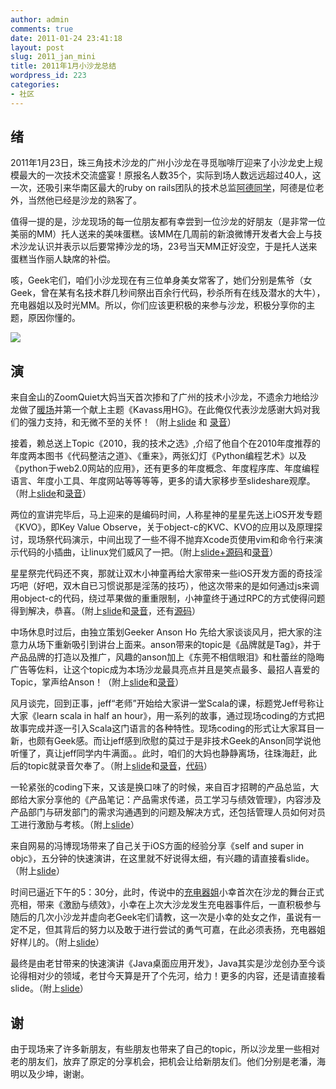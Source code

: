 ```yaml
---
author: admin
comments: true
date: 2011-01-24 23:41:18
layout: post
slug: 2011_jan_mini
title: 2011年1月小沙龙总结
wordpress_id: 223
categories:
- 社区
---
```


## 绪


2011年1月23日，珠三角技术沙龙的广州小沙龙在寻觅咖啡厅迎来了小沙龙史上规模最大的一次技术交流盛宴！原报名人数35个，实际到场人数远远超过40人，这一次，还吸引来华南区最大的ruby on rails团队的技术总监[阿德同学](http://twitter.com/#!/adevadeh)，阿德是位老外，当然他已经是沙龙的熟客了。

值得一提的是，沙龙现场的每一位朋友都有幸尝到一位沙龙的好朋友（是非常一位美丽的MM）托人送来的美味蛋糕。该MM在几周前的新浪微博开发者大会上与技术沙龙认识并表示以后要常捧沙龙的场，23号当天MM正好没空，于是托人送来蛋糕当作丽人缺席的补偿。

咳，Geek宅们，咱们小沙龙现在有三位单身美女常客了，她们分别是焦爷（女Geek，曾在某有名技术群几秒间祭出百余行代码，秒杀所有在线及潜水的大牛），充电器姐以及时光MM。所以，你们应该更积极的来参与沙龙，积极分享你的主题，原因你懂的。

[![](http://techparty-media.qiniudn.com/2011/01/mini_gz.jpg)](http://www.yupoo.com/photos/leondu/albums/1997660/)


## 演


来自金山的ZoomQuiet大妈当天首次掺和了广州的技术小沙龙，不遗余力地给沙龙做了[暖场](http://zoomquiet.org/res/m/r/110123-techparty-gz/110123_168M_init.MP3)并第一个献上主题《Kavass用HG》。在此俺仅代表沙龙感谢大妈对我们的强力支持，和无微不至的关怀！（附上[slide](http://zoomquiet.org/res/s5/110110-YY-DVCS/) 和 [录音](http://zoomquiet.org/res/m/r/110123-techparty-gz/110123_169M_kavass.MP3)）

接着，赖总送上Topic《2010，我的技术之选》,介绍了他自个在2010年度推荐的年度两本图书《代码整洁之道》、《重来》，两张幻灯《Python编程艺术》以及《python于web2.0网站的应用》，还有更多的年度概念、年度程序库、年度编程语言、年度小工具、年度网站等等等等，更多的请大家移步至slideshare观摩。（附上[slide](http://www.slideshare.net/laiyonghao/2010-6668864)和[录音](http://zoomquiet.org/res/m/r/110123-techparty-gz/110123_171M_lai2010.MP3)）

两位的宣讲完毕后，马上迎来的是编码时间，人称星神的星星先送上iOS开发专题《KVO》，即Key Value Observe，关于object-c的KVC、KVO的应用以及原理探讨，现场祭代码演示，中间出现了一些不得不抛弃Xcode页使用vim和命令行来演示代码的小插曲，让linux党们威风了一把。（附上[slide+源码](http://www.mikespook.com/wp-content/uploads/2011/01/KVO.zip)和[录音](http://zoomquiet.org/res/m/r/110123-techparty-gz/110123_172M_xx_obj-c_kv.MP3)）

星星祭完代码还不爽，那就让双木小神童再给大家带来一些iOS开发方面的奇技淫巧吧（好吧，双木自已习惯说那是淫荡的技巧），他这次带来的是如何通过js来调用object-c的代码，绕过苹果做的重重限制，小神童终于通过RPC的方式使得问题得到解决，恭喜。（附上[slide](http://www.slideshare.net/linllx/javascript-call-objc)和[录音](http://zoomquiet.org/res/m/r/110123-techparty-gz/110123_173M_llx-js4obj-c.MP3)，还有[源码](https://github.com/linluxiang/JavascriptCallObjCExample)）

中场休息时过后，由独立策划Geeker Anson Ho 先给大家谈谈风月，把大家的注意力从场下重新吸引到讲台上面来。anson带来的topic是《品牌就是Tag》，并于产品品牌的打造以及推广，风趣的anson加上《东莞不相信眼泪》和杜蕾丝的隐晦广告等佐料，让这个topic成为本场沙龙最具亮点并且是笑点最多、最招人喜爱的Topic，掌声给Anson！（附上[slide](http://www.slideshare.net/gz.anson/tag-6673626)和[录音](http://zoomquiet.org/res/m/r/110123-techparty-gz/110123_174M_anson-tag-howto.MP3)）

风月谈完，回到正事，jeff“老师”开始给大家讲一堂Scala的课，标题党Jeff号称让大家《learn scala in half an hour》，用一系列的故事，通过现场coding的方式把故事完成并逐一引入Scala这门语言的各种特性。现场coding的形式让大家耳目一新，也颇有Geek感。而让jeff感到欣慰的莫过于是非技术Geek的Anson同学说他听懂了，真让jeff同学内牛满面。。此时，咱们的大妈也静静离场，往珠海赶，此后的topic就录音欠奉了。（附上[slide](http://www.slideshare.net/jeffkit/scala-jeff)和[录音](http://zoomquiet.org/res/m/r/110123-techparty-gz/110123_175M_jeff-scala.MP3)，[代码](https://github.com/jeffkit/learnScala/blob/master/src/info/jeffkit/learnScala/HelloScala.scala)）

一轮紧张的coding下来，又该是换口味了的时候，来自百才招聘的产品总监，大郎给大家分享他的《产品笔记：产品需求传递，员工学习与绩效管理》，内容涉及产品部门与研发部门的需求沟通遇到的问题及解决方式，还包括管理人员如何对员工进行激励与考核。（附上[slide](http://www.slideshare.net/qichangxing/ss-6677269)）

来自网易的冯博现场带来了自己关于iOS方面的经验分享《self and super in objc》，五分钟的快速演讲，在这里就不好说得太细，有兴趣的请直接看slide。（附上[slide](http://www.slideshare.net/beijixuexiong/self-and-super-in-objc)）

时间已逼近下午的5：30分，此时，传说中的[充电器姐](http://www.douban.com/event/12601169/discussion/28523892/)小幸首次在沙龙的舞台正式亮相，带来《激励与绩效》，小幸在上次大沙龙发生充电器事件后，一直积极参与随后的几次小沙龙并虚向老Geek宅们请教，这一次是小幸的处女之作，虽说有一定不足，但其背后的努力以及敢于进行尝试的勇气可嘉，在此必须表扬，充电器姐好样儿的。（附上[slide](http://www.slideshare.net/liqiaoxing/ss-6678534)）

最终是由老甘带来的快速演讲《Java桌面应用开发》，Java其实是沙龙创办至今谈论得相对少的领域，老甘今天算是开了个先河，给力！更多的内容，还是请直接看slide。（附上[slide](http://www.slideshare.net/cngump/java-6671941)）


## 谢


由于现场来了许多新朋友，有些朋友也带来了自己的topic，所以沙龙里一些相对老的朋友们，放弃了原定的分享机会，把机会让给新朋友们。他们分别是老潘，海明以及少坤，谢谢。
